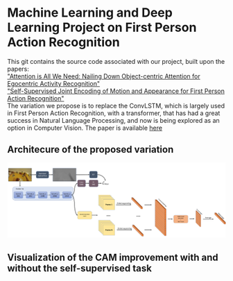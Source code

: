 # Machine Learning and Deep Learning Project on First Person Action Recognition

This git contains the source code associated with our project, built upon the papers:<br/>
["Attention is All We Need: Nailing Down Object-centric Attention for Egocentric Activity Recognition"](https://arxiv.org/pdf/1807.11794.pdf) <br/>
["Self-Supervised Joint Encoding of Motion and Appearance for First Person Action Recognition"](https://arxiv.org/pdf/2002.03982.pdf)<br/>
The variation we propose is to replace the ConvLSTM, which is largely used in First Person Action Recognition, with a transformer, that has had a great success in Natural Language Processing, and now is being explored as an option in Computer Vision. The paper is available [here](https://github.com/gioele-scaletta/ML-DL-FPAR/blob/main/variation/project_paper.pdf)

## Architecure of the proposed variation
![drawing](proposed_variation.png)


## Visualization of the CAM improvement with and without the self-supervised task
